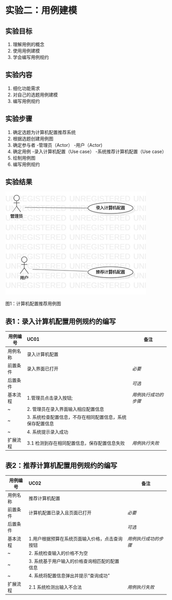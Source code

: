 # 实验二：用例建模

## 实验目标
1. 理解用例的概念
2. 使用用例建模
3. 学会编写用例规约

## 实验内容

1. 细化功能需求
2. 对自己的选题用例建模
3. 编写用例规约



## 实验步骤
1. 确定选题为计算机配置推荐系统
2. 根据选题创建用例图
3. 确定参与者
   -管理员（Actor）
   -用户（Actor)
4. 确定用例
   -录入计算机配置（Use case）
   -系统推荐计算机配置（Use case）
5. 绘制用例图
6. 编写用例规约



## 实验结果

![用例图](./UseCaseDiagram1.jpg)

图1：计算机配置推荐用例图






## 表1：录入计算机配置用例规约的编写

用例编号  | UC01 | 备注  
-|:-|-  
用例名称  | 录入计算机配置  |   
前置条件  |   录入界面已打开   | *必要*   
后置条件  |      | *可选*   
基本流程  | 1.管理员点击录入按钮;  |*用例执行成功的步骤*    
~| 2. 管理员在录入界面输入相应配置信息  |   
~| 3. 系统检查配置信息，不存在相同配置信息，系统保存配置信息 |   
~| 4. 系统提示录入成功  |  
扩展流程  | 3.1 检测到存在相同配置信息，保存配置信息失败  |*用例执行失败*    




## 表2：推荐计算机配置用例规约的编写 

用例编号  | UC02 | 备注  
-|:-|-  
用例名称  | 推荐计算机配置  |   
前置条件  |    计算机配置已录入且页面已打开  | *必要*   
后置条件  |      | *可选*   
基本流程  | 1.用户根据预算在系统页面输入价格，点击查询按钮  |*用例执行成功的步骤*    
~| 2. 系统检查输入的价格不为空  |   
~| 3. 系统基于用户输入的价格查询相匹配的配置信息  |   
~| 4. 系统将配置信息弹出并提示“查询成功”  |
扩展流程  | 2.1 系统检测出输入不合法  |*用例执行失败*    







